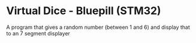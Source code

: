 # Virtual Dice - Bluepill (STM32)

A program that gives a random number (between 1 and 6) and display that to an 7 segment displayer
